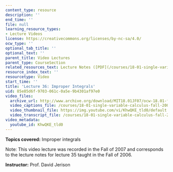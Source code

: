 ```yaml
---
content_type: resource
description: ''
end_time: ''
file: null
learning_resource_types:
- Lecture Videos
license: https://creativecommons.org/licenses/by-nc-sa/4.0/
ocw_type: ''
optional_tab_title: ''
optional_text: ''
parent_title: Video Lectures
parent_type: CourseSection
related_resources_text: Lecture Notes ([PDF](/courses/18-01-single-variable-calculus-fall-2006/resources/lec35))
resource_index_text: ''
resourcetype: Video
start_time: ''
title: 'Lecture 36: Improper Integrals'
uid: 85e85d6f-9703-061c-0a5e-9b4301af97e0
video_files:
  archive_url: http://www.archive.org/download/MIT18.01JF07/ocw-18.01-f07-lec36_300k.mp4
  video_captions_file: /courses/18-01-single-variable-calculus-fall-2006/d692ab02cdde5bc991ffe656ca9c95d3_KhwQKE_tld0.vtt
  video_thumbnail_file: https://img.youtube.com/vi/KhwQKE_tld0/default.jpg
  video_transcript_file: /courses/18-01-single-variable-calculus-fall-2006/830e65a8ec2b2e630fa95271627576fe_KhwQKE_tld0.pdf
video_metadata:
  youtube_id: KhwQKE_tld0
---
```


**Topics covered:** Improper integrals

Note: This video lecture was recorded in the Fall of 2007 and corresponds to the lecture notes for lecture 35 taught in the Fall of 2006.

**Instructor:** Prof. David Jerison

